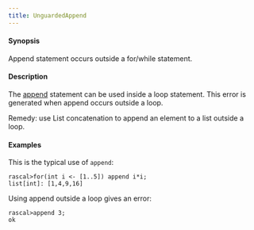 ```yaml
---
title: UnguardedAppend
---
```


#### Synopsis

Append statement occurs outside a for/while statement.

#### Description

The [append](../../Rascal/Statements/Append/) statement can be used inside a loop statement.
This error is generated when append occurs outside a loop.

Remedy: use List concatenation to append an element to a list outside a loop.

#### Examples

This is the typical use of `append`:

```rascal-shell 
rascal>for(int i <- [1..5]) append i*i;
list[int]: [1,4,9,16]
```
Using append outside a loop gives an error:

```rascal-shell ,error
rascal>append 3;
ok
```

